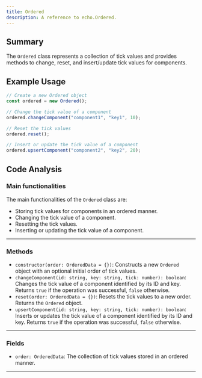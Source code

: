 ```yaml
---
title: Ordered
description: A reference to echo.Ordered.
---
```


## Summary

The `Ordered` class represents a collection of tick values and provides methods to change, reset, and insert/update tick values for components.

## Example Usage

```javascript
// Create a new Ordered object
const ordered = new Ordered();

// Change the tick value of a component
ordered.changeComponent("component1", "key1", 10);

// Reset the tick values
ordered.reset();

// Insert or update the tick value of a component
ordered.upsertComponent("component2", "key2", 20);
```

## Code Analysis

### Main functionalities

The main functionalities of the `Ordered` class are:

- Storing tick values for components in an ordered manner.
- Changing the tick value of a component.
- Resetting the tick values.
- Inserting or updating the tick value of a component.

___

### Methods

- `constructor(order: OrderedData = {})`: Constructs a new `Ordered` object with an optional initial order of tick values.
- `changeComponent(id: string, key: string, tick: number): boolean`: Changes the tick value of a component identified by its ID and key. Returns `true` if the operation was successful, `false` otherwise.
- `reset(order: OrderedData = {})`: Resets the tick values to a new order. Returns the `Ordered` object.
- `upsertComponent(id: string, key: string, tick: number): boolean`: Inserts or updates the tick value of a component identified by its ID and key. Returns `true` if the operation was successful, `false` otherwise.

___

### Fields

- `order: OrderedData`: The collection of tick values stored in an ordered manner.

___
